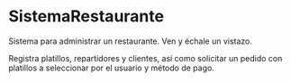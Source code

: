 # SistemaRestaurante
Sistema para administrar un restaurante. Ven y échale un vistazo.

Registra platillos, repartidores y clientes, así como solicitar un pedido con platillos a seleccionar por el usuario y método de pago.
